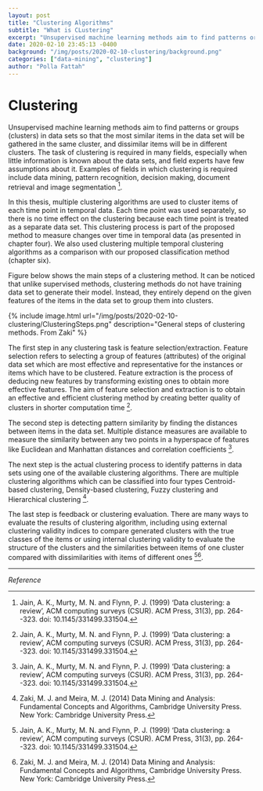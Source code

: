 ```yaml
---
layout: post
title: "Clustering Algorithms"
subtitle: "What is CLustering"
excerpt: "Unsupervised machine learning methods aim to find patterns or groups (clusters) in data sets so that the most similar items in the data set will be gathered in the same cluster"
date: 2020-02-10 23:45:13 -0400
background: "/img/posts/2020-02-10-clustering/background.png"
categories: ["data-mining", "clustering"]
author: "Polla Fattah"
---
```



# Clustering

Unsupervised machine learning methods aim to find patterns or groups (clusters) in data sets so that the most similar items in the data set will be gathered in the same cluster, and dissimilar items will be in different clusters. The task of clustering is required in many fields, especially when little information is known about the data sets, and field experts have few assumptions about it. Examples of fields in which clustering is required include data mining, pattern recognition, decision making, document retrieval and image segmentation [^1].

In this thesis, multiple clustering algorithms are used to cluster items of each time point in temporal data. Each time point was used separately, so there is no time effect on the clustering because each time point is treated as a separate data set. This clustering process is part of the proposed method to measure changes over time in temporal data (as presented in chapter four). We also used clustering multiple temporal clustering algorithms as a comparison with our proposed classification method (chapter six).

Figure below shows the main steps of a clustering method. It can be noticed that unlike supervised methods, clustering methods do not have training data set to generate their model. Instead, they entirely depend on the given features of the items in the data set to group them into clusters.

{% include image.html url="/img/posts/2020-02-10-clustering/ClusteringSteps.png" description="General steps of clustering methods. From Zaki" %}


The first step in any clustering task is feature selection/extraction. Feature selection refers to selecting a group of features (attributes) of the original data set which are most effective and representative for the instances or items which have to be clustered. Feature extraction is the process of deducing new features by transforming existing ones to obtain more effective features. The aim of feature selection and extraction is to obtain an effective and efficient clustering method by creating better quality of clusters in shorter computation time [^1].

The second step is detecting pattern similarity by finding the distances between items in the data set. Multiple distance measures are available to measure the similarity between any two points in a hyperspace of features like Euclidean and Manhattan distances and correlation coefficients [^1].

The next step is the actual clustering process to identify patterns in data sets using one of the available clustering algorithms. There are multiple clustering algorithms which can be classified into four types Centroid-based clustering, Density-based clustering, Fuzzy clustering and Hierarchical clustering [^2].

The last step is feedback or clustering evaluation. There are many ways to evaluate the results of clustering algorithm, including using external clustering validity indices to compare generated clusters with the true classes of the items or using internal clustering validity to evaluate the structure of the clusters and the similarities between items of one cluster compared with dissimilarities with items of different ones [^1][^2].

---

_Reference_


[^1]: Jain, A. K., Murty, M. N. and Flynn, P. J. (1999) ‘Data clustering: a review’, ACM computing surveys (CSUR). ACM Press, 31(3), pp. 264--323. doi: 10.1145/331499.331504.
[^2]: Zaki, M. J. and Meira, M. J. (2014) Data Mining and Analysis: Fundamental Concepts and Algorithms, Cambridge University Press. New York: Cambridge University Press.